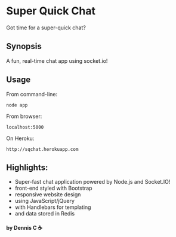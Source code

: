 # Super Quick Chat
Got time for a super-quick chat?

## Synopsis
A fun, real-time chat app using socket.io!

## Usage
From command-line:

```
node app
```

From browser:
```
localhost:5000
```

On Heroku:
```
http://sqchat.herokuapp.com
```

## Highlights:
* Super-fast chat application powered by Node.js and Socket.IO!
* front-end styled with Bootstrap
* responsive website design
* using JavaScript/jQuery
* with Handlebars for templating
* and data stored in Redis

#### by Dennis C :coffee:
